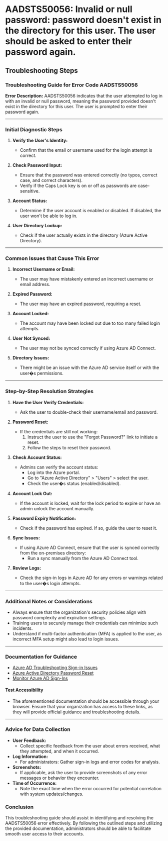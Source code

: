 # AADSTS50056: Invalid or null password: password doesn't exist in the directory for this user. The user should be asked to enter their password again.


## Troubleshooting Steps
### Troubleshooting Guide for Error Code AADSTS50056

**Error Description:** 
AADSTS50056 indicates that the user attempted to log in with an invalid or null password, meaning the password provided doesn't exist in the directory for this user. The user is prompted to enter their password again.

---

### Initial Diagnostic Steps

1. **Verify the User's Identity:**
   - Confirm that the email or username used for the login attempt is correct.

2. **Check Password Input:**
   - Ensure that the password was entered correctly (no typos, correct case, and correct characters).
   - Verify if the Caps Lock key is on or off as passwords are case-sensitive.

3. **Account Status:**
   - Determine if the user account is enabled or disabled. If disabled, the user won't be able to log in.

4. **User Directory Lookup:**
   - Check if the user actually exists in the directory (Azure Active Directory).

---

### Common Issues that Cause This Error

1. **Incorrect Username or Email:**
   - The user may have mistakenly entered an incorrect username or email address.

2. **Expired Password:**
   - The user may have an expired password, requiring a reset.

3. **Account Locked:**
   - The account may have been locked out due to too many failed login attempts.

4. **User Not Synced:**
   - The user may not be synced correctly if using Azure AD Connect.

5. **Directory Issues:**
   - There might be an issue with the Azure AD service itself or with the user�s permissions.

---

### Step-by-Step Resolution Strategies

1. **Have the User Verify Credentials:**
   - Ask the user to double-check their username/email and password.

2. **Password Reset:**
   - If the credentials are still not working:
     1. Instruct the user to use the "Forgot Password?" link to initiate a reset.
     2. Follow the steps to reset their password.

3. **Check Account Status:**
   - Admins can verify the account status:
     - Log into the Azure portal.
     - Go to "Azure Active Directory" > "Users" > select the user.
     - Check the user�s status (enabled/disabled).

4. **Account Lock Out:**
   - If the account is locked, wait for the lock period to expire or have an admin unlock the account manually.

5. **Password Expiry Notification:**
   - Check if the password has expired. If so, guide the user to reset it.

6. **Sync Issues:**
   - If using Azure AD Connect, ensure that the user is synced correctly from the on-premises directory:
     - Run a sync manually from the Azure AD Connect tool.

7. **Review Logs:**
   - Check the sign-in logs in Azure AD for any errors or warnings related to the user�s login attempts.

---

### Additional Notes or Considerations

- Always ensure that the organization's security policies align with password complexity and expiration settings.
- Training users to securely manage their credentials can minimize such incidents.
- Understand if multi-factor authentication (MFA) is applied to the user, as incorrect MFA setup might also lead to login issues.

---

### Documentation for Guidance

- [Azure AD Troubleshooting Sign-in Issues](https://docs.microsoft.com/en-us/azure/active-directory/user-help/user-help-sign-in-issues)
- [Azure Active Directory Password Reset](https://docs.microsoft.com/en-us/azure/active-directory/authentication/howto-reset-password)
- [Monitor Azure AD Sign-Ins](https://docs.microsoft.com/en-us/azure/active-directory/reports-monitoring/concept-sign-ins)

#### Test Accessibility
- The aforementioned documentation should be accessible through your browser. Ensure that your organization has access to these links, as they will provide official guidance and troubleshooting details.

---

### Advice for Data Collection

- **User Feedback:**
  - Collect specific feedback from the user about errors received, what they attempted, and when it occurred.
- **Log Information:**
  - For administrators: Gather sign-in logs and error codes for analysis.
- **Screenshots:**
  - If applicable, ask the user to provide screenshots of any error messages or behavior they encounter.
- **Time of Occurrence:**
  - Note the exact time when the error occurred for potential correlation with system updates/changes.

### Conclusion
This troubleshooting guide should assist in identifying and resolving the AADSTS50056 error effectively. By following the outlined steps and utilizing the provided documentation, administrators should be able to facilitate smooth user access to their accounts.